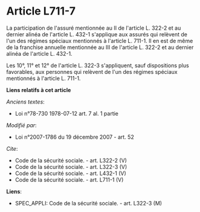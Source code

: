 # Article L711-7

La participation de l'assuré mentionnée au II de l'article L. 322-2 et au dernier alinéa de l'article L. 432-1 s'applique aux
assurés qui relèvent de l'un des régimes spéciaux mentionnés à l'article L. 711-1. Il en est de même de la franchise annuelle
mentionnée au III de l'article L. 322-2 et au dernier alinéa de l'article L. 432-1. 

Les 10°, 11° et 12° de l'article L. 322-3 s'appliquent, sauf dispositions plus favorables, aux personnes qui relèvent de l'un
des régimes spéciaux mentionnés à l'article L. 711-1.

**Liens relatifs à cet article**

_Anciens textes_:

  - Loi n°78-730 1978-07-12 art. 7 al. 1 partie

_Modifié par_:

  - Loi n°2007-1786 du 19 décembre 2007 - art. 52

_Cite_:

  - Code de la sécurité sociale. - art. L322-2 (V)
  - Code de la sécurité sociale. - art. L322-3 (V)
  - Code de la sécurité sociale. - art. L432-1 (V)
  - Code de la sécurité sociale. - art. L711-1 (V)

**Liens**:

  - SPEC_APPLI: Code de la sécurité sociale. - art. L322-3 (M)
